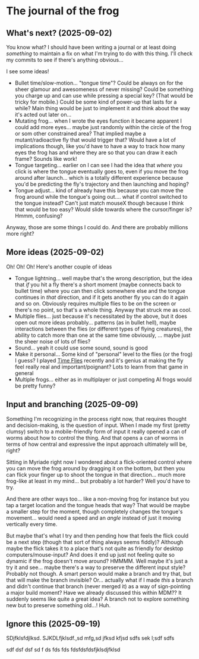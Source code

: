 # The journal of the frog

## What's next? (2025-09-02)

You know what? I should have been writing a journal or at least doing *something* to maintain a fix on what I'm trying to do with this thing. I'll check my commits to see if there's anything obvious...

I see some ideas!

- Bullet time/slow-motion... "tongue time"? Could be always on for the sheer glamour and awesomeness of never missing? Could be something you charge up and can use while pressing a special key? (That would be tricky for mobile.) Could be some kind of power-up that lasts for a while? Main thing would be just to implement it and think about the way it's acted out later on...
- Mutating frog... when I wrote the eyes function it became apparent I could add more eyes... maybe just randomly within the circle of the frog or som other constrained area? That implied maybe a mutant/radioactive fly that would trigger that? Would have a lot of implications though, like you'd have to have a way to track how many eyes the frog has and where they are so that you can draw it each frame? Sounds like work!
- Tongue targeting... earlier on I can see I had the idea that *where* you click is where the tongue eventually goes to, even if you move the frog around after launch... which is a totally different experience because you'd be predicting the fly's trajectory and then launching and hoping?
- Tongue adjust... kind of already have this because you can move the frog around while the tongue's going out.... what if control switched to the tongue instead? Can't just match mouseX though because I think that would be too easy? Would slide towards where the cursor/finger is? Hmmm, confusing?

Anyway, those are some things I could do. And there are probably millions more right?

## More ideas (2025-09-02)

Oh! Oh! Oh! Here's another couple of ideas

- Tongue lightning... well maybe that's the wrong description, but the idea that *if* you hit a fly there's a short moment (maybe connects back to bullet time) where you can then click somewhere else and the tongue continues in *that* direction, and if it gets another fly you can do it again and so on. Obviously requires multiple flies to be on the screen or there's no point, so that's a whole thing. Anyway that struck me as cool.
- Multiple flies... just because it's necessitated by the above, but it does open out more ideas probably... patterns (as in bullet hell), maybe interactions between the flies (or different types of flying creatures), the ability to catch more than one at the same time obviously, ... maybe just the sheer noise of lots of flies?
- Sound... yeah it could use some sound, sound is good
- Make it personal... Some kind of "personal" level to the flies (or the frog) I guess? I played [Time Flies](https://timeflies.buzz/) recently and it's genius at making the fly feel really real and important/poignant? Lots to learn from that game in general
- Multiple frogs... either as in multiplayer or just competing AI frogs would be pretty funny?

## Input and branching (2025-09-09)

Something I'm recognizing in the process right now, that requires thought and decision-making, is the question of input. When I made my first (pretty clumsy) switch to a mobile-friendly form of input it really opened a can of worms about how to control the thing. And that opens a can of worms in terms of how central and expressive the input approach ultimately will be, right?

Sitting in Myriade right now I wondered about a flick-oriented control where you can move the frog around by dragging it on the bottom, but then you can flick your finger up to shoot the tongue in that direction... much more frog-like at least in my mind... but probably a lot harder? Well you'd have to try.

And there are other ways too... like a non-moving frog for instance but you tap a target location and the tongue heads that way? That would be maybe a smaller step for the moment, though completely changes the tongue's movement... would need a speed and an *angle* instead of just it moving vertically every time.

But maybe that's what I try and then pending how that feels the flick could be a next step (though that sort of thing always seems fiddly)? Although maybe the flick takes it to a place that's not quite as friendly for desktop computers/mouse-input? And does it end up just not feeling quite so dynamic if the frog doesn't move around? HMMMM. Well maybe it's just a try it and see... maybe there's a way to preserve the different input style? Probably not though. A smart person would make a branch and try that, but that will make the branch invisible? Or... actually what if I made *this* a branch and didn't continue that branch (never merged it) as a way of sign-pointing a major build moment? Have we already discussed this within MDM?? It suddenly seems like quite a great idea? A branch not to explore something new but to preserve something old...! Huh.

## Ignore this (2025-09-19)

SDjfklsfdjlksd. SJKDLfjklsdf.,sd mfg,sd jfksd kfjsd
sdfs
 sek l;sdf sdfs
 
 sdf 
 dsf 
 dsf 
 sd
 f ds
 fds
 fds
 fdsfdsfdsfjklsdjfklsd
 
 